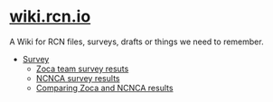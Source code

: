 [wiki.rcn.io](https://me4ta.gitbooks.io/rcn-wiki/content/)
=======

A Wiki for RCN files, surveys, drafts or things we need to remember.

* [Survey](survey/README.md)
  * [Zoca team survey resuts](survey/zoca-team-survey-results.md)
  * [NCNCA survey results](survey/ncnca-survey-results.md)
  * [Comparing Zoca and NCNCA results](survey/comparing-zoca-and-ncnca-results.md)

